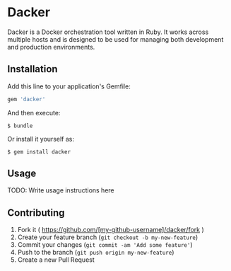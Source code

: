 # Dacker

Dacker is a Docker orchestration tool written in Ruby. It works across multiple hosts and is designed to be used for managing both development and production environments.

## Installation

Add this line to your application's Gemfile:

```ruby
gem 'dacker'
```

And then execute:

    $ bundle

Or install it yourself as:

    $ gem install dacker

## Usage

TODO: Write usage instructions here

## Contributing

1. Fork it ( https://github.com/[my-github-username]/dacker/fork )
2. Create your feature branch (`git checkout -b my-new-feature`)
3. Commit your changes (`git commit -am 'Add some feature'`)
4. Push to the branch (`git push origin my-new-feature`)
5. Create a new Pull Request
